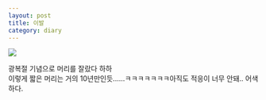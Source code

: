 ```yaml
---
layout: post
title: 이발
category: diary
---
```


![](__imgUrl__/1.jpg)

광복절 기념으로 머리를 잘랐다 하하<br>
이렇게 짧은 머리는 거의 10년만인듯......ㅋㅋㅋㅋㅋㅋㅋ아직도 적응이 너무 안돼.. 어색하다.